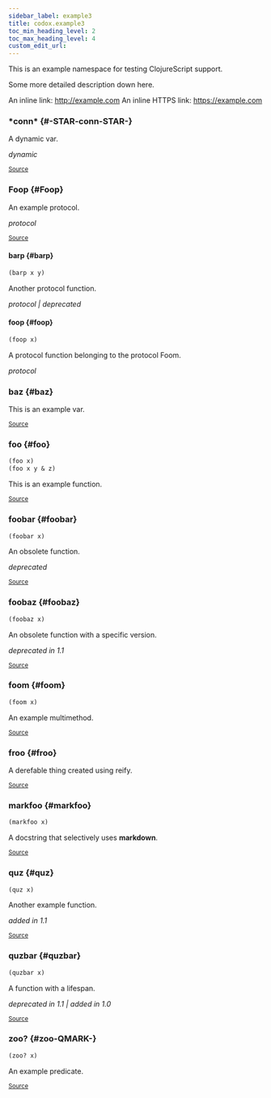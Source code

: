 ```yaml
---
sidebar_label: example3
title: codox.example3
toc_min_heading_level: 2
toc_max_heading_level: 4
custom_edit_url:
---
```


This is an example namespace for testing ClojureScript support.

  Some more detailed description down here.

  An inline link: http://example.com
  An inline HTTPS link: https://example.com




### \*conn\* {#-STAR-conn-STAR-}


A dynamic var.

*dynamic*

<p><sub><a href="https://github.com/weavejester/codox/blob/master/example/src/clojure/codox/example3.cljs#L60-L62">Source</a></sub></p>

### Foop {#Foop}


An example protocol.

*protocol*

<p><sub><a href="https://github.com/weavejester/codox/blob/master/example/src/clojure/codox/example3.cljs#L43-L46">Source</a></sub></p>

#### barp {#barp}
``` clojure
(barp x y)
```


Another protocol function.

*protocol | deprecated*


#### foop {#foop}
``` clojure
(foop x)
```


A protocol function belonging to the protocol Foom.

*protocol*


### baz {#baz}


This is an example var.
<p><sub><a href="https://github.com/weavejester/codox/blob/master/example/src/clojure/codox/example3.cljs#L15-L17">Source</a></sub></p>

### foo {#foo}
``` clojure
(foo x)
(foo x y & z)
```


This is an example function.
<p><sub><a href="https://github.com/weavejester/codox/blob/master/example/src/clojure/codox/example3.cljs#L10-L13">Source</a></sub></p>

### foobar {#foobar}
``` clojure
(foobar x)
```


An obsolete function.

*deprecated*

<p><sub><a href="https://github.com/weavejester/codox/blob/master/example/src/clojure/codox/example3.cljs#L28-L31">Source</a></sub></p>

### foobaz {#foobaz}
``` clojure
(foobaz x)
```


An obsolete function with a specific version.

*deprecated in 1.1*

<p><sub><a href="https://github.com/weavejester/codox/blob/master/example/src/clojure/codox/example3.cljs#L33-L36">Source</a></sub></p>

### foom {#foom}
``` clojure
(foom x)
```


An example multimethod.
<p><sub><a href="https://github.com/weavejester/codox/blob/master/example/src/clojure/codox/example3.cljs#L48-L51">Source</a></sub></p>

### froo {#froo}


A derefable thing created using reify.
<p><sub><a href="https://github.com/weavejester/codox/blob/master/example/src/clojure/codox/example3.cljs#L64-L67">Source</a></sub></p>

### markfoo {#markfoo}
``` clojure
(markfoo x)
```


A docstring that selectively uses **markdown**.
<p><sub><a href="https://github.com/weavejester/codox/blob/master/example/src/clojure/codox/example3.cljs#L55-L58">Source</a></sub></p>

### quz {#quz}
``` clojure
(quz x)
```


Another example function.

*added in 1.1*

<p><sub><a href="https://github.com/weavejester/codox/blob/master/example/src/clojure/codox/example3.cljs#L23-L26">Source</a></sub></p>

### quzbar {#quzbar}
``` clojure
(quzbar x)
```


A function with a lifespan.

*deprecated in 1.1 | added in 1.0*

<p><sub><a href="https://github.com/weavejester/codox/blob/master/example/src/clojure/codox/example3.cljs#L38-L41">Source</a></sub></p>

### zoo? {#zoo-QMARK-}
``` clojure
(zoo? x)
```


An example predicate.
<p><sub><a href="https://github.com/weavejester/codox/blob/master/example/src/clojure/codox/example3.cljs#L19-L21">Source</a></sub></p>
